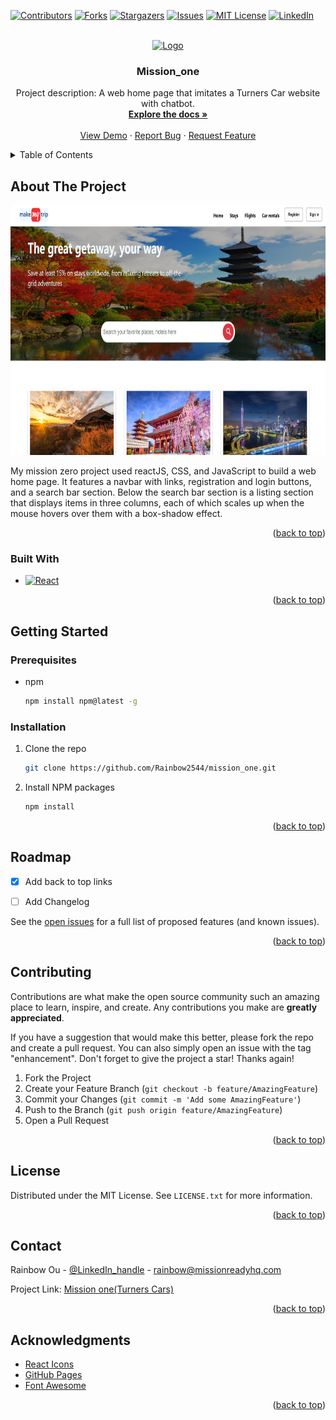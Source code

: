 <a name="readme-top"></a>



<!-- PROJECT SHIELDS -->
<!--
*** I'm using markdown "reference style" links for readability.
*** Reference links are enclosed in brackets [ ] instead of parentheses ( ).
*** See the bottom of this document for the declaration of the reference variables
*** for contributors-url, forks-url, etc. This is an optional, concise syntax you may use.
*** https://www.markdownguide.org/basic-syntax/#reference-style-links
-->
[![Contributors][contributors-shield]][contributors-url]
[![Forks][forks-shield]](https://github.com/Rainbow2544/mission_one/forks)
[![Stargazers][stars-shield]][stars-url]
[![Issues][issues-shield]][issues-url]
[![MIT License][license-shield]][license-url]
[![LinkedIn][linkedin-shield]][linkedin-url]



<!-- PROJECT LOGO -->
<br />
<div align="center">
  <a href="https://github.com/Rainbow2544/mission_one.git">
    <img src="https://www.turners.co.nz/contentassets/3e15c8546917474ca0a150b18e9fd64e/turnerscars_logo_1line_horz_true-rgb-desktop.png" alt="Logo" width="280" height="80">
  </a>

<h3 align="center">Mission_one</h3>

  <p align="center">
    Project description: A web home page that imitates a Turners Car website with chatbot.
    <br />
    <a href="https://github.com/Rainbow2544/mission_one.git"><strong>Explore the docs »</strong></a>
    <br />
    <br />
    <a href="">View Demo</a>
    ·
    <a href="https://github.com/Rainbow2544/mission_one.git/issues">Report Bug</a>
    ·
    <a href="https://github.com/Rainbow2544/mission_one.git/issues">Request Feature</a>
  </p>
</div>



<!-- TABLE OF CONTENTS -->
<details>
  <summary>Table of Contents</summary>
  <ol>
    <li>
      <a href="#about-the-project">About The Project</a>
      <ul>
        <li><a href="#built-with">Built With</a></li>
      </ul>
    </li>
    <li>
      <a href="#getting-started">Getting Started</a>
      <ul>
        <li><a href="#prerequisites">Prerequisites</a></li>
        <li><a href="#installation">Installation</a></li>
      </ul>
    </li>
    <li><a href="#usage">Usage</a></li>
    <li><a href="#roadmap">Roadmap</a></li>
    <li><a href="#contributing">Contributing</a></li>
    <li><a href="#license">License</a></li>
    <li><a href="#contact">Contact</a></li>
    <li><a href="#acknowledgments">Acknowledgments</a></li>
  </ol>
</details>



<!-- ABOUT THE PROJECT -->
## About The Project

<div align="center">
  
   <img src="src/images/screenshot.png" alt="screenshot" width="600" height="400">

  <p align="center">
 </div>

My mission zero project used reactJS, CSS, and JavaScript to build a web home page. It features a navbar with links, registration and login buttons, and a search bar section. Below the search bar section is a listing section that displays items in three columns, each of which scales up when the mouse hovers over them with a box-shadow effect.

<p align="right">(<a href="#readme-top">back to top</a>)</p>



### Built With

* [![React][React.js]][React-url]


<p align="right">(<a href="#readme-top">back to top</a>)</p>



<!-- GETTING STARTED -->
## Getting Started

### Prerequisites

* npm
  ```sh
  npm install npm@latest -g
  ```

### Installation

1. Clone the repo
   ```sh
   git clone https://github.com/Rainbow2544/mission_one.git
   ```
2. Install NPM packages
   ```sh
   npm install
   ```

<p align="right">(<a href="#readme-top">back to top</a>)</p>






<!-- ROADMAP -->
## Roadmap

- [x] Add back to top links
- [ ] Add Changelog


See the [open issues](https://github.com/github_username/repo_name/issues) for a full list of proposed features (and known issues).

<p align="right">(<a href="#readme-top">back to top</a>)</p>



<!-- CONTRIBUTING -->
## Contributing

Contributions are what make the open source community such an amazing place to learn, inspire, and create. Any contributions you make are **greatly appreciated**.

If you have a suggestion that would make this better, please fork the repo and create a pull request. You can also simply open an issue with the tag "enhancement".
Don't forget to give the project a star! Thanks again!

1. Fork the Project
2. Create your Feature Branch (`git checkout -b feature/AmazingFeature`)
3. Commit your Changes (`git commit -m 'Add some AmazingFeature'`)
4. Push to the Branch (`git push origin feature/AmazingFeature`)
5. Open a Pull Request

<p align="right">(<a href="#readme-top">back to top</a>)</p>



<!-- LICENSE -->
## License

Distributed under the MIT License. See `LICENSE.txt` for more information.

<p align="right">(<a href="#readme-top">back to top</a>)</p>



<!-- CONTACT -->
## Contact

Rainbow Ou - [@LinkedIn_handle](https://www.linkedin.com/in/rainbow-ou-596a43204/) - rainbow@missionreadyhq.com

Project Link: [Mission one(Turners Cars)](https://github.com/Rainbow2544/mission_one.git)

<p align="right">(<a href="#readme-top">back to top</a>)</p>



<!-- ACKNOWLEDGMENTS -->
## Acknowledgments

* [React Icons](https://react-icons.github.io/react-icons/search)
* [GitHub Pages](https://pages.github.com)
* [Font Awesome](https://fontawesome.com)

<p align="right">(<a href="#readme-top">back to top</a>)</p>



<!-- MARKDOWN LINKS & IMAGES -->
<!-- https://www.markdownguide.org/basic-syntax/#reference-style-links -->
[contributors-shield]: https://img.shields.io/github/contributors/Rainbow2544/mission_one.svg?style=for-the-badge
[contributors-url]: https://github.com/Rainbow2544/mission_one/graphs/contributors
[forks-shield]: https://img.shields.io/github/forks/Rainbow2544/mission_one.svg?style=for-the-badge
[forks-url]: https://github.com/Rainbow2544/mission_one/network/members
[stars-shield]: https://img.shields.io/github/stars/Rainbow2544/mission_one.svg?style=for-the-badge
[stars-url]: https://github.com/Rainbow2544/mission_one/stargazers
[issues-shield]: https://img.shields.io/github/issues/Rainbow2544/mission_one.svg?style=for-the-badge
[issues-url]: https://github.com/Rainbow2544/mission_one/issues
[license-shield]: https://img.shields.io/github/license/Rainbow2544/mission_one.svg?style=for-the-badge
[license-url]: https://github.com/Rainbow2544/mission_one/blob/master/LICENSE.txt
[linkedin-shield]: https://img.shields.io/badge/-LinkedIn-black.svg?style=for-the-badge&logo=linkedin&colorB=555
[linkedin-url]: https://www.linkedin.com/in/rainbow-ou-596a43204/
[product-screenshot]: images/screenshot.jpeg
[Next.js]: https://img.shields.io/badge/next.js-000000?style=for-the-badge&logo=nextdotjs&logoColor=white
[Next-url]: https://nextjs.org/
[React.js]: https://img.shields.io/badge/React-20232A?style=for-the-badge&logo=react&logoColor=61DAFB
[React-url]: https://reactjs.org/
